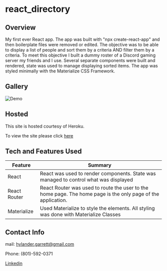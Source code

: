 # react_directory

## Overview

My first ever React app. The app was built with "npx create-react-app" and then boilerplate files were removed or edited. The objective was to be able to display a list of people and sort them by a criteria AND filter them by a criteria. To meet this objective I built a dummy roster of a Discord gaming server my friends and I use. Several separate components were built and rendered, state was used to manage displaying sorted items. The app was styled minimally with the Materialize CSS Framework.


## Gallery

![Demo](images/react_roster_demo.gif)


## Hosted
This site is hosted courtesy of Heroku.

To view the site please click [here](https://discord-roster.herokuapp.com/)


## Tech and Features Used

| Feature       | Summary                                                                                                  | 
| ------------- | -------------------------------------------------------------------------------------------------------- |
| React         | React was used to render components.  State was managed to control what was displayed                    |
| React Router  | React Router was used to route the user to the home page. The home page is the only page of the application.  |
| Materialize   | Used Materialize to style the elements. All styling was done with Materialize Classes            |


## Contact Info

mail: hylander.garrett@gmail.com

Phone: (801)-592-0371

[Linkedin](https://www.linkedin.com/in/garrett-h-859007a0/)
